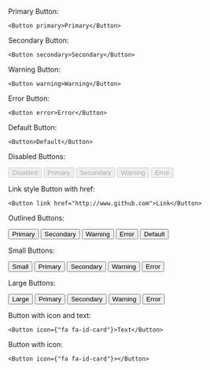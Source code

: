 Primary Button:

	<Button primary>Primary</Button>

Secondary Button:

	<Button secondary>Secondary</Button>

Warning Button:

	<Button warning>Warning</Button>

Error Button:

	<Button error>Error</Button>

Default Button:

    <Button>Default</Button>

Disabled Buttons:
	<div>
	  <Button disabled>Disabled</Button>
	  <Button disabled primary>Primary</Button>
    <Button disabled secondary>Secondary</Button>
    <Button disabled warning>Warning</Button>
    <Button disabled error>Error</Button> 
    </div>

Link style Button with href:

    <Button link href="http://www.github.com">Link</Button>

Outlined Buttons:
    <div>
    <Button outline primary>Primary</Button>
    <Button outline secondary>Secondary</Button>
    <Button outline warning>Warning</Button>
    <Button outline error>Error</Button>
    <Button outline>Default</Button>
    </div>

Small Buttons:
    <div>
    <Button small>Small</Button>
    <Button small primary>Primary</Button>
    <Button small secondary>Secondary</Button>
    <Button small warning>Warning</Button>
    <Button small error>Error</Button>
    </div>

Large Buttons:
	<div>
	  <Button large>Large</Button>
	  <Button large primary>Primary</Button>
    <Button large secondary>Secondary</Button>
    <Button large warning>Warning</Button>
    <Button large error>Error</Button>
    </div> 

Button with icon and text:

    <Button icon={"fa fa-id-card"}>Text</Button>

Button with icon:

    <Button icon={"fa fa-id-card"}></Button>